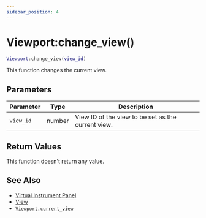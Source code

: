 ```yaml
---
sidebar_position: 4
---
```


# Viewport:change_view()
```lua
Viewport:change_view(view_id)
```
This function changes the current view.


## Parameters
|Parameter|Type|Description|
|-|-|-|
|`view_id`|number|View ID of the view to be set as the current view.

## Return Values
This function doesn't return any value.

## See Also
- [Virtual Instrument Panel](/guide/virtual_instrument_panel)
- [View](/guide/virtual_instrument_panel#view)
- [`Viewport.current_view`](/libs/mapper/Viewport/Viewport_current_view)

